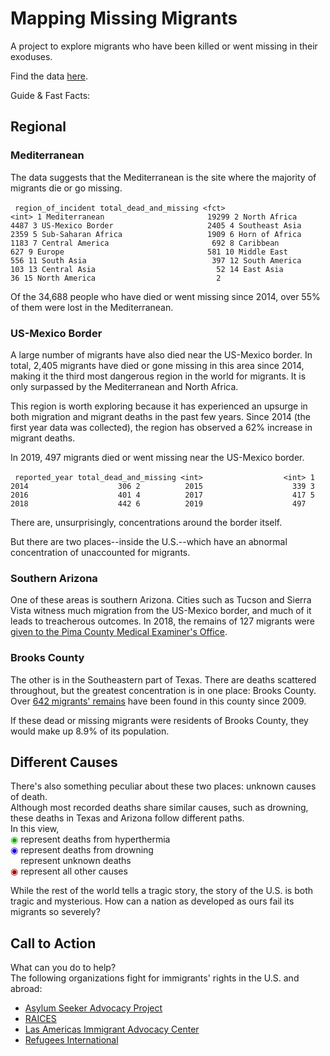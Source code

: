 # Mapping Missing Migrants

A project to explore migrants who have been killed or went missing in their exoduses.

Find the data [here](https://missingmigrants.iom.int/global-figures/all/csv?eid=2360&token=GtsEDqi6lvfhaRbBnDiua9r9Tu63CotCVpGNaDwhL-U&return-url=/).

Guide & Fast Facts:

## Regional

### Mediterranean 

The data suggests that the Mediterranean is the site where the majority of migrants die or go missing. 

​```
   region_of_incident total_dead_and_missing
   <fct>                               <int>
 1 Mediterranean                       19299
 2 North Africa                         4487
 3 US-Mexico Border                     2405
 4 Southeast Asia                       2359
 5 Sub-Saharan Africa                   1909
 6 Horn of Africa                       1183
 7 Central America                       692
 8 Caribbean                             627
 9 Europe                                581
10 Middle East                           556
11 South Asia                            397
12 South America                         103
13 Central Asia                           52
14 East Asia                              36
15 North America                           2
​```

Of the 34,688 people who have died or went missing since 2014, over 55% of them were lost in the Mediterranean.

### US-Mexico Border

A large number of migrants have also died near the US-Mexico border. In total, 2,405 migrants have died or gone missing in this area since 2014, making it the third most dangerous region in the world for migrants. It is only surpassed by the Mediterranean and North Africa.

This region is worth exploring because it has experienced an upsurge in both migration and migrant deaths in the past few years. Since 2014 (the first year data was collected), the region has observed a 62% increase in migrant deaths. 

In 2019, 497 migrants died or went missing near the US-Mexico border.

​```
  reported_year total_dead_and_missing
          <int>                  <int>
1          2014                    306
2          2015                    339
3          2016                    401
4          2017                    417
5          2018                    442
6          2019                    497
​```

There are, unsurprisingly, concentrations around the border itself. 

But there are two places--inside the U.S.--which have an abnormal concentration of unaccounted for migrants.  

### Southern Arizona

One of these areas is southern Arizona. Cities such as Tucson and Sierra Vista witness much migration from the US-Mexico border, and much of it leads to treacherous outcomes. In 2018, the remains of 127 migrants were <a target = '_blank' href = "https://www.azcentral.com/story/news/politics/border-issues/2019/01/16/remains-127-dead-migrants-recovered-southern-arizona-2018/2575080002/">given to the Pima County Medical Examiner's Office</a>.

### Brooks County

The other is in the Southeastern part of Texas. There are deaths scattered throughout, but the greatest concentration is in one place: Brooks County. Over <a target = '_blank' href = 'https://www.nytimes.com/2019/04/18/us/mexico-border-deaths.html'>642 migrants' remains</a> have been found in this county since 2009. 

If these dead or missing migrants were residents of Brooks County, they would make up 8.9% of its population.

## Different Causes

There's also something peculiar about these two places: unknown causes of death. <br>Although most recorded deaths share similar causes, such as drowning, these deaths in Texas and Arizona follow different paths.<br>In this view, <br><span style = 'color:#0FA800;'>&#9673;</span> represent deaths from hyperthermia <br><span style = 'color:#1800E0;'>&#9673;</span> represent deaths from drowning <br><span style = 'color:white;'>&#9673;</span> represent unknown deaths <br><span style = 'color:#A80100;'>&#9673;</span> represent all other causes



While the rest of the world tells a tragic story, the story of the U.S. is both tragic and mysterious. How can a nation as developed as ours fail its migrants so severely?



## Call to Action

What can you do to help?<br>The following organizations fight for immigrants' rights in the U.S. and abroad:<br>

- [Asylum Seeker Advocacy Project](https://asylumadvocacy.org/)
- [RAICES](https://www.raicestexas.org/)
- [Las Americas Immigrant Advocacy Center](https://las-americas.org/)
- [Refugees International](https://www.refugeesinternational.org/)
```
